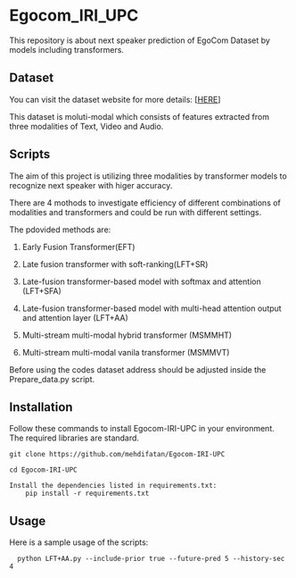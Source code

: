 Egocom_IRI_UPC
=======

This repository is about next speaker prediction of EgoCom Dataset by models including transformers.

## Dataset

You can visit the dataset website for more details: [[HERE](https://github.com/facebookresearch/EgoCom-Dataset)]

This dataset is moluti-modal which consists of features extracted from three modalities of Text, Video and Audio.

## Scripts

The aim of this project is utilizing three modalities by transformer models to recognize next speaker with higer accuracy.

There are 4 mothods to investigate efficiency of different combinations of modalities and transformers and could be run with different settings.

The pdovided methods are:

  1. Early Fusion Transformer(EFT)

  2. Late fusion transformer with soft-ranking(LFT+SR)

  3. Late-fusion transformer-based model with softmax and attention (LFT+SFA)

  4. Late-fusion transformer-based model with multi-head attention output and attention layer (LFT+AA)
  
  5. Multi-stream multi-modal hybrid transformer (MSMMHT)
  
  6. Multi-stream multi-modal vanila transformer (MSMMVT) 
  
  Before using the codes dataset address should be adjusted inside the Prepare_data.py script. 
  
  ## Installation

  Follow these commands to install Egocom-IRI-UPC in your environment. The required libraries are standard.

    git clone https://github.com/mehdifatan/Egocom-IRI-UPC

    cd Egocom-IRI-UPC

    Install the dependencies listed in requirements.txt:
        pip install -r requirements.txt
  
  ## Usage
  
  Here is a sample usage of the scripts:
    
      python LFT+AA.py --include-prior true --future-pred 5 --history-sec 4



